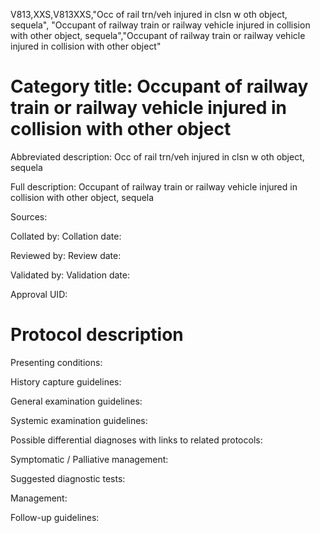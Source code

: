 V813,XXS,V813XXS,"Occ of rail trn/veh injured in clsn w oth object, sequela", "Occupant of railway train or railway vehicle injured in collision with other object, sequela","Occupant of railway train or railway vehicle injured in collision with other object"
# Category title: Occupant of railway train or railway vehicle injured in collision with other object

Abbreviated description: Occ of rail trn/veh injured in clsn w oth object, sequela

Full description: Occupant of railway train or railway vehicle injured in collision with other object, sequela

Sources:

Collated by:
Collation date:

Reviewed by:
Review date:

Validated by:
Validation date:

Approval UID:

# Protocol description

Presenting conditions:

History capture guidelines:

General examination guidelines:

Systemic examination guidelines:

Possible differential diagnoses with links to related protocols:

Symptomatic / Palliative management:

Suggested diagnostic tests:

Management:

Follow-up guidelines:
